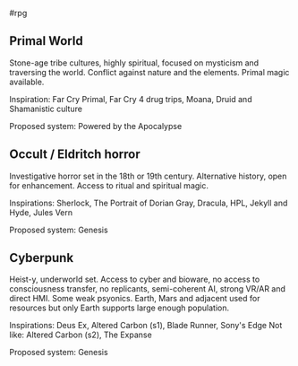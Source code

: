  #rpg
## Primal World
Stone-age tribe cultures, highly spiritual, focused on mysticism and traversing the world. Conflict against nature and the elements. Primal magic available. 

Inspiration: Far Cry Primal, Far Cry 4 drug trips, Moana, Druid and Shamanistic culture

Proposed system: Powered by the Apocalypse 

## Occult / Eldritch horror 
Investigative horror set in the 18th or 19th century. Alternative history, open for enhancement. Access to ritual and spiritual magic. 

Inspirations: Sherlock, The Portrait of Dorian Gray, Dracula, HPL, Jekyll and Hyde, Jules Vern

Proposed system: Genesis

## Cyberpunk 
Heist-y, underworld set. Access to cyber and bioware, no access to consciousness transfer, no replicants, semi-coherent AI, strong VR/AR and direct HMI. Some weak psyonics. Earth, Mars and adjacent used for resources but only Earth supports large enough population. 

Inspirations: Deus Ex, Altered Carbon (s1), Blade Runner, Sony's Edge
Not like: Altered Carbon (s2), The Expanse 

Proposed system: Genesis